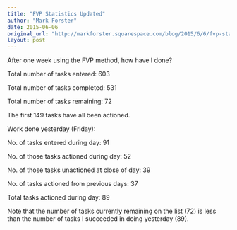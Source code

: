 ```yaml
---
title: "FVP Statistics Updated"
author: "Mark Forster"
date: 2015-06-06
original_url: "http://markforster.squarespace.com/blog/2015/6/6/fvp-statistics-updated.html"
layout: post
---
```


After one week using the FVP method, how have I done?

Total number of tasks entered: 603

Total number of tasks completed: 531

Total number of tasks remaining: 72

The first 149 tasks have all been actioned.

Work done yesterday (Friday):

No. of tasks entered during day: 91

No. of those tasks actioned during day: 52

No. of those tasks unactioned at close of day: 39

No. of tasks actioned from previous days: 37

Total tasks actioned during day: 89

Note that the number of tasks currently remaining on the list (72) is less than the number of tasks I succeeded in doing yesterday  (89).
